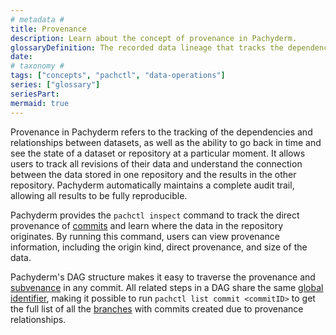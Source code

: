 ```yaml
---
# metadata # 
title: Provenance
description: Learn about the concept of provenance in Pachyderm. 
glossaryDefinition: The recorded data lineage that tracks the dependencies and relationships between datasets. 
date: 
# taxonomy #
tags: ["concepts", "pachctl", "data-operations"]
series: ["glossary"]
seriesPart:
mermaid: true
--- 
```


Provenance in Pachyderm refers to the tracking of the dependencies and relationships between datasets, as well as the ability to go back in time and see the state of a dataset or repository at a particular moment. It allows users to track all revisions of their data and understand the connection between the data stored in one repository and the results in the other repository. Pachyderm automatically maintains a complete audit trail, allowing all results to be fully reproducible.

Pachyderm provides the `pachctl inspect` command to track the direct provenance of [commits](TBD) and learn where the data in the repository originates. By running this command, users can view provenance information, including the origin kind, direct provenance, and size of the data.

Pachyderm's DAG structure makes it easy to traverse the provenance and [subvenance](TBD) in any commit. All related steps in a DAG share the same [global identifier](TBD), making it possible to run `pachctl list commit <commitID>` to get the full list of all the [branches](TBD) with commits created due to provenance relationships. 